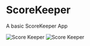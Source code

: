# ScoreKeeper
A basic ScoreKeeper App 

![Score Keeper](blob:https://web.whatsapp.com/4976a96c-86c6-4a2b-9b59-ca18b6a11699)
![Score Keeper](blob:https://web.whatsapp.com/87466d7a-fb15-43db-adc1-8891f6676c9f)
